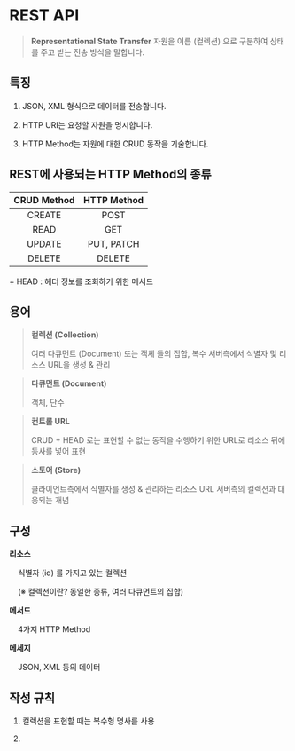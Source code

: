 # REST API

> **Representational State Transfer**
> 자원을 이름 (컬렉션) 으로 구분하여 상태를 주고 받는 전송 방식을 말합니다.

## 특징

1. JSON, XML 형식으로 데이터를 전송합니다.

2. HTTP URI는 요청할 자원을 명시합니다.

3. HTTP Method는  자원에 대한 CRUD 동작을 기술합니다. <br>

## REST에 사용되는 HTTP Method의 종류

| CRUD Method | HTTP Method |
|:-----------:|:-----------:|
| CREATE      | POST        |
| READ        | GET         |
| UPDATE      | PUT, PATCH  |
| DELETE      | DELETE      |

+&nbsp;HEAD : 헤더 정보를 조회하기 위한 메서드

## 용어

> **컬렉션 (Collection)**
>
> 여러 다큐먼트 (Document) 또는 객체 들의 집합, 복수
> 서버측에서 식별자 및 리소스 URL을 생성 & 관리

> **다큐먼트 (Document)**
> 
> 객체, 단수

> **컨트롤 URL**
>
> CRUD + HEAD 로는 표현할 수 없는 동작을 수행하기 위한 URL로
> 리소스 뒤에 동사를 넣어 표현

> **스토어 (Store)** 
>
> 클라이언트측에서 식별자를 생성 & 관리하는 리소스 URL
> 서버측의 컬렉션과 대응되는 개념

## 구성

**리소스**

    식별자 (id) 를 가지고 있는 컬렉션

    (※ 컬렉션이란?  동일한 종류, 여러 다큐먼트의 집합)

**메서드**

    4가지 HTTP Method

**메세지**

    JSON, XML 등의 데이터

## 작성 규칙

1. 컬렉션을 표현할 때는 복수형 명사를 사용

2. 
